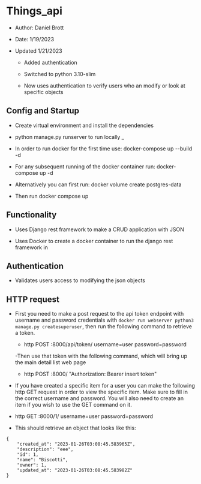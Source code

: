# Things_api

- Author: Daniel Brott

- Date: 1/19/2023

- Updated 1/21/2023

  - Added authentication

  - Switched to python 3.10-slim

  - Now uses authentication to verify users who an modify or look at specific objects


## Config and Startup

- Create virtual environment and install the dependencies

- python manage.py runserver to run locally
_
- In order to run docker for the first time use: docker-compose up --build -d

- For any subsequent running of the docker container run: docker-compose up -d

- Alternatively you can first run: docker volume create postgres-data

- Then run docker compose up


## Functionality

- Uses Django rest framework to make a CRUD application with JSON

- Uses Docker to create a docker container to run the django rest framework in

## Authentication

- Validates users access to modifying the json objects

## HTTP request
- First you need to make a post request to the api token endpoint with username and password credentials
with ```docker run webserver python3 manage.py createsuperuser```, then run the following command to
retrieve a token.

  - http POST :8000/api/token/ username=user password=password

  -Then use that token with the following command, which will bring up the main detail list web page

  - http POST :8000/ "Authorization: Bearer insert token" 

- If you have created a specific item for a user you can make the following
http GET request in order to view the specific item. Make sure to fill in the correct
username and password. You will also need to create an item if you wish to use the GET command on it.

- http GET :8000/1/ username=user password=password

- This should retrieve an object that looks like this:

```EX:
{
    "created_at": "2023-01-26T03:08:45.583965Z",
    "description": "eee",
    "id": 1,
    "name": "Biscotti",
    "owner": 1,
    "updated_at": "2023-01-26T03:08:45.583982Z"
}
```



